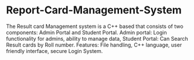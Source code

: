 # Report-Card-Management-System
The Result card Management system is a C++ based that consists of two components: Admin Portal and Student Portal. Admin portal: Login functionality for admins, ability to manage data, Student Portal: Can Search Result cards by Roll number. Features: File handling, C++ language, user friendly interface, secure Login System. 

